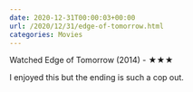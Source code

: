 ```yaml
---
date: 2020-12-31T00:00:03+00:00
url: /2020/12/31/edge-of-tomorrow.html
categories: Movies
---
```

Watched Edge of Tomorrow (2014) - ★★★

I enjoyed this but the ending is such a cop out.


